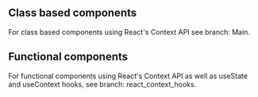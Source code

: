 ## Class based components

For class based components using React's Context API see branch: Main.

## Functional components

For functional components using React's Context API as well as useState and useContext hooks, see branch: react_context_hooks. 